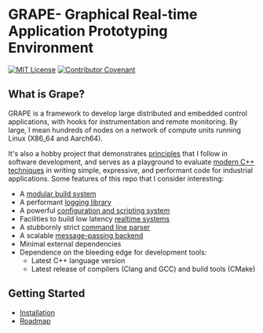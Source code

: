 # GRAPE- Graphical Real-time Application Prototyping Environment

[![MIT License](https://img.shields.io/badge/License-MIT-yellow.svg)](LICENSE)
[![Contributor Covenant](https://img.shields.io/badge/Contributor%20Covenant-2.1-4baaaa.svg)](CODE_OF_CONDUCT.md)

## What is Grape?

GRAPE is a framework to develop large distributed and embedded control applications, with hooks for instrumentation and remote monitoring. By large, I mean hundreds of nodes on a network of compute units running Linux (X86_64 and Aarch64).

It's also a hobby project that demonstrates [principles](https://github.com/cvilas/guidance) that I follow in software development, and serves as a playground to evaluate [modern C++ techniques](./docs/03_modern_cpp.md) in writing simple, expressive, and performant code for industrial applications. Some features of this repo that I consider interesting:

- A [modular build system](./gbs/README.md)
- A performant [logging library](./modules/common/log/README.md)
- A powerful [configuration and scripting system](./modules/common/script/README.md)
- Facilities to build low latency [realtime systems](./modules/common/realtime/README.md)
- A stubbornly strict [command line parser](./modules/common/conio/include/grape/conio/program_options.h)
- A scalable [message-passing backend](./modules/common/ipc/README.md)
- Minimal external dependencies
- Dependence on the bleeding edge for development tools:
  - Latest C++ language version
  - Latest release of compilers (Clang and GCC) and build tools (CMake)

## Getting Started

- [Installation](docs/01_install.md)
- [Roadmap](docs/02_roadmap.md)
